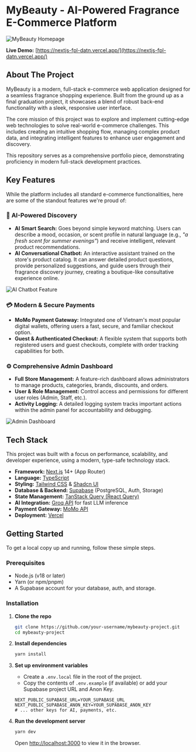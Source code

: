 # MyBeauty - AI-Powered Fragrance E-Commerce Platform

![MyBeauty Homepage](https://i.imgur.com/uR13p5B.png)

**Live Demo:** [https://nextjs-fpl-datn.vercel.app/](https://nextjs-fpl-datn.vercel.app/)

## About The Project

MyBeauty is a modern, full-stack e-commerce web application designed for a seamless fragrance shopping experience. Built from the ground up as a final graduation project, it showcases a blend of robust back-end functionality with a sleek, responsive user interface.

The core mission of this project was to explore and implement cutting-edge web technologies to solve real-world e-commerce challenges. This includes creating an intuitive shopping flow, managing complex product data, and integrating intelligent features to enhance user engagement and discovery.

This repository serves as a comprehensive portfolio piece, demonstrating proficiency in modern full-stack development practices.

## Key Features

While the platform includes all standard e-commerce functionalities, here are some of the standout features we're proud of:

### 🤖 **AI-Powered Discovery**

- **AI Smart Search:** Goes beyond simple keyword matching. Users can describe a mood, occasion, or scent profile in natural language (e.g., _"a fresh scent for summer evenings"_) and receive intelligent, relevant product recommendations.
- **AI Conversational Chatbot:** An interactive assistant trained on the store's product catalog. It can answer detailed product questions, provide personalized suggestions, and guide users through their fragrance discovery journey, creating a boutique-like consultative experience online.

![AI Chatbot Feature](https://i.imgur.com/eBf2qI4.png)

### 💳 **Modern & Secure Payments**

- **MoMo Payment Gateway:** Integrated one of Vietnam's most popular digital wallets, offering users a fast, secure, and familiar checkout option.
- **Guest & Authenticated Checkout:** A flexible system that supports both registered users and guest checkouts, complete with order tracking capabilities for both.

### ⚙️ **Comprehensive Admin Dashboard**

- **Full Store Management:** A feature-rich dashboard allows administrators to manage products, categories, brands, discounts, and orders.
- **User & Role Management:** Control access and permissions for different user roles (Admin, Staff, etc.).
- **Activity Logging:** A detailed logging system tracks important actions within the admin panel for accountability and debugging.

![Admin Dashboard](https://i.imgur.com/7L3z1u3.png)

## Tech Stack

This project was built with a focus on performance, scalability, and developer experience, using a modern, type-safe technology stack.

- **Framework:** [Next.js](https://nextjs.org/) 14+ (App Router)
- **Language:** [TypeScript](https://www.typescriptlang.org/)
- **Styling:** [Tailwind CSS](https://tailwindcss.com/) & [Shadcn UI](https://ui.shadcn.com/)
- **Database & Backend:** [Supabase](https://supabase.io/) (PostgreSQL, Auth, Storage)
- **State Management:** [TanStack Query (React Query)](https://tanstack.com/query/latest)
- **AI Integration:** [Groq API](https://groq.com/) for fast LLM inference
- **Payment Gateway:** [MoMo API](https://developers.momo.vn/)
- **Deployment:** [Vercel](https://vercel.com/)

## Getting Started

To get a local copy up and running, follow these simple steps.

### Prerequisites

- Node.js (v18 or later)
- Yarn (or npm/pnpm)
- A Supabase account for your database, auth, and storage.

### Installation

1.  **Clone the repo**

    ```sh
    git clone https://github.com/your-username/mybeauty-project.git
    cd mybeauty-project
    ```

2.  **Install dependencies**

    ```sh
    yarn install
    ```

3.  **Set up environment variables**

    - Create a `.env.local` file in the root of the project.
    - Copy the contents of `.env.example` (if available) or add your Supabase project URL and Anon Key.

    ```env
    NEXT_PUBLIC_SUPABASE_URL=YOUR_SUPABASE_URL
    NEXT_PUBLIC_SUPABASE_ANON_KEY=YOUR_SUPABASE_ANON_KEY
    # ... other keys for AI, payments, etc.
    ```

4.  **Run the development server**
    ```sh
    yarn dev
    ```
    Open [http://localhost:3000](http://localhost:3000) to view it in the browser.
